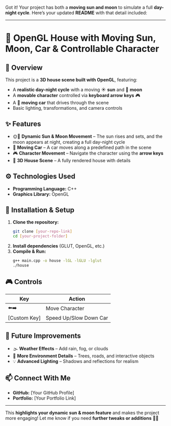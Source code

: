 Got it! Your project has both a **moving sun and moon** to simulate a full **day-night cycle**. Here’s your updated **README** with that detail included:  

---

# **🏡 OpenGL House with Moving Sun, Moon, Car & Controllable Character**  

## **🌟 Overview**  
This project is a **3D house scene built with OpenGL**, featuring:  
- A **realistic day-night cycle** with a moving ☀️ **sun** and 🌙 **moon**  
- A **movable character** controlled via **keyboard arrow keys** 🎮  
- A 🚗 **moving car** that drives through the scene  
- Basic lighting, transformations, and camera controls  

## **✨ Features**  
- 🌞🌙 **Dynamic Sun & Moon Movement** – The sun rises and sets, and the moon appears at night, creating a full day-night cycle  
- 🚗 **Moving Car** – A car moves along a predefined path in the scene  
- 🎮 **Character Movement** – Navigate the character using the **arrow keys**  
- 🏡 **3D House Scene** – A fully rendered house with details  

## **⚙️ Technologies Used**  
- **Programming Language:** C++  
- **Graphics Library:** OpenGL  

## **🚀 Installation & Setup**  
1. **Clone the repository:**  
   ```bash
   git clone [your-repo-link]  
   cd [your-project-folder]  
   ```  
2. **Install dependencies** (GLUT, OpenGL, etc.)  
3. **Compile & Run:**  
   ```bash
   g++ main.cpp -o house -lGL -lGLU -lglut  
   ./house  
   ```  

## **🎮 Controls**  
| Key | Action |  
|-----|--------|  
| ⬅️➡️ | Move Character |  
| [Custom Key] | Speed Up/Slow Down Car |  

## **📌 Future Improvements**  
- 🌫 **Weather Effects** – Add rain, fog, or clouds  
- 🌳 **More Environment Details** – Trees, roads, and interactive objects  
- 💡 **Advanced Lighting** – Shadows and reflections for realism  

## **📫 Connect With Me**  
- **GitHub:** [Your GitHub Profile]  
- **Portfolio:** [Your Portfolio Link]  

---

This **highlights your dynamic sun & moon feature** and makes the project more engaging! Let me know if you need **further tweaks or additions** 🚀🔥
